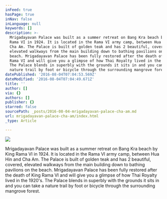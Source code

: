 ```yaml
---
inFeed: true
hasPage: true
inNav: false
inLanguage: null
keywords: []
description: >-
  Mrigadayavan Palace was built as a summer retreat on Bang Kra beach by King
  Rama VI in 1924. It is located in the Rama VI army camp, between Hua Hin and
  Cha Am. The Palace is built of golden teak and has 2 beautiful, covered,
  elevated walkways from the main building down to bathing pavilions on the
  beach. Mrigadayavan Palace has been fully restored after the death of King
  Rama VI and will give you a glimpse of how Thai Royalty lived in the 1920's.
  The Palace blends in superbly with the grounds it sits in and you can take a
  nature trail by foot or bicycle through the surrounding mangrove forest.
datePublished: '2016-08-04T07:04:53.569Z'
dateModified: '2016-08-04T07:04:49.671Z'
title: ''
author: []
via: {}
authors: []
publisher: {}
starred: false
sourcePath: _posts/2016-08-04-mrigadayavan-palace-cha-am.md
url: mrigadayavan-palace-cha-am/index.html
_type: Article

---
```

![](https://the-grid-user-content.s3-us-west-2.amazonaws.com/ce64ee26-6718-486c-afbf-1f38b056fd88.jpg)

Mrigadayavan Palace was built as a summer retreat on Bang Kra beach by King Rama VI in 1924\. It is located in the Rama VI army camp, between Hua Hin and Cha Am. The Palace is built of golden teak and has 2 beautiful, covered, elevated walkways from the main building down to bathing pavilions on the beach. Mrigadayavan Palace has been fully restored after the death of King Rama VI and will give you a glimpse of how Thai Royalty lived in the 1920's. The Palace blends in superbly with the grounds it sits in and you can take a nature trail by foot or bicycle through the surrounding mangrove forest.